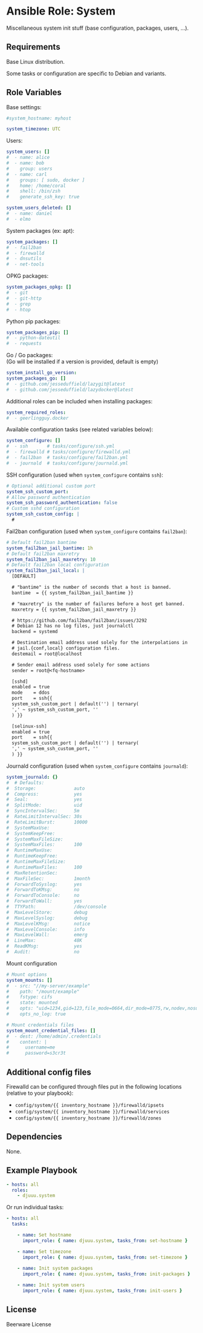 Ansible Role: System
====================

Miscellaneous system init stuff (base configuration, packages, users, ...).

Requirements
------------

Base Linux distribution.

Some tasks or configuration are specific to Debian and variants.

Role Variables
--------------

Base settings:

```yaml
#system_hostname: myhost

system_timezone: UTC
```

Users:

```yaml
system_users: []
#  - name: alice
#  - name: bob
#    group: users
#  - name: carl
#    groups: [ sudo, docker ]
#    home: /home/coral
#    shell: /bin/zsh
#    generate_ssh_key: true

system_users_deleted: []
#  - name: daniel
#  - elmo
```

System packages (ex: apt):

```yaml
system_packages: []
#  - fail2ban
#  - firewalld
#  - dnsutils
#  - net-tools
```

OPKG packages:

```yaml
system_packages_opkg: []
#  - git
#  - git-http
#  - grep
#  - htop
```

Python pip packages:

```yaml
system_packages_pip: []
#  - python-dateutil
#  - requests
```

Go / Go packages:  
(Go will be installed if a version is provided, default is empty)

```yaml
system_install_go_version:
system_packages_go: []
#  - github.com/jesseduffield/lazygit@latest
#  - github.com/jesseduffield/lazydocker@latest
```

Additional roles can be included when installing packages:
```yaml
system_required_roles:
#  - geerlingguy.docker
```

Available configuration tasks (see related variables below):

```yaml
system_configure: []
#  - ssh       # tasks/configure/ssh.yml
#  - firewalld # tasks/configure/firewalld.yml
#  - fail2ban  # tasks/configure/fail2ban.yml
#  - journald  # tasks/configure/journald.yml
```

SSH configuration (used when `system_configure` contains `ssh`):

```yaml
# Optional additional custom port
system_ssh_custom_port:
# Allow password authentication
system_ssh_password_authentication: false
# Custom sshd configuration
system_ssh_custom_config: |
  # 
```

Fail2ban configuration (used when `system_configure` contains `fail2ban`):

```yaml
# Default fail2ban bantime
system_fail2ban_jail_bantime: 1h
# Default fail2ban maxretry
system_fail2ban_jail_maxretry: 10
# Default fail2ban local configuration
system_fail2ban_jail_local: |
  [DEFAULT]

  # "bantime" is the number of seconds that a host is banned.
  bantime  = {{ system_fail2ban_jail_bantime }}

  # "maxretry" is the number of failures before a host get banned.
  maxretry = {{ system_fail2ban_jail_maxretry }}

  # https://github.com/fail2ban/fail2ban/issues/3292
  # Debian 12 has no log files, just journalctl
  backend = systemd

  # Destination email address used solely for the interpolations in
  # jail.{conf,local} configuration files.
  destemail = root@localhost

  # Sender email address used solely for some actions
  sender = root@<fq-hostname>

  [sshd]
  enabled = true
  mode    = ddos
  port    = ssh{{
  system_ssh_custom_port | default('') | ternary(
  ',' ~ system_ssh_custom_port, ''
  ) }}

  [selinux-ssh]
  enabled = true
  port    = ssh{{
  system_ssh_custom_port | default('') | ternary(
  ',' ~ system_ssh_custom_port, ''
  ) }}
```

Journald configuration (used when `system_configure` contains `journald`):

```yaml
system_journald: {}
#  # Defaults:
#  Storage:              auto
#  Compress:             yes
#  Seal:                 yes
#  SplitMode:            uid
#  SyncIntervalSec:      5m
#  RateLimitIntervalSec: 30s
#  RateLimitBurst:       10000
#  SystemMaxUse:
#  SystemKeepFree:
#  SystemMaxFileSize:
#  SystemMaxFiles:       100
#  RuntimeMaxUse:
#  RuntimeKeepFree:
#  RuntimeMaxFileSize:
#  RuntimeMaxFiles:      100
#  MaxRetentionSec:
#  MaxFileSec:           1month
#  ForwardToSyslog:      yes
#  ForwardToKMsg:        no
#  ForwardToConsole:     no
#  ForwardToWall:        yes
#  TTYPath:              /dev/console
#  MaxLevelStore:        debug
#  MaxLevelSyslog:       debug
#  MaxLevelKMsg:         notice
#  MaxLevelConsole:      info
#  MaxLevelWall:         emerg
#  LineMax:              48K
#  ReadKMsg:             yes
#  Audit:                no
```

Mount configuration

```yaml
# Mount options
system_mounts: []
#  - src: "//my-server/example"
#    path: "/mount/example"
#    fstype: cifs
#    state: mounted
#    opts: "uid=1234,gid=123,file_mode=0664,dir_mode=0775,rw,nodev,nosuid,noexec,credentials=/home/admin/.credentials,iocharset=utf8"
#    opts_no_log: true

# Mount credentials files
system_mount_credential_files: []
#  - dest: /home/admin/.credentials
#    content: |
#      username=me
#      password=s3cr3t
```

Additional config files
-----------------------

Firewalld can be configured through files put in the following locations (relative to your playbook):

- `config/system/{{ inventory_hostname }}/firewalld/ipsets` 
- `config/system/{{ inventory_hostname }}/firewalld/services` 
- `config/system/{{ inventory_hostname }}/firewalld/zones`

Dependencies
------------

None.

Example Playbook
----------------

```yaml
- hosts: all
  roles:
    - djuuu.system
```

Or run individual tasks:

```yaml
- hosts: all
  tasks:

    - name: Set hostname
      import_role: { name: djuuu.system, tasks_from: set-hostname }

    - name: Set timezone
      import_role: { name: djuuu.system, tasks_from: set-timezone }
        
    - name: Init system packages
      import_role: { name: djuuu.system, tasks_from: init-packages }

    - name: Init system users
      import_role: { name: djuuu.system, tasks_from: init-users }
```

License
-------

Beerware License
